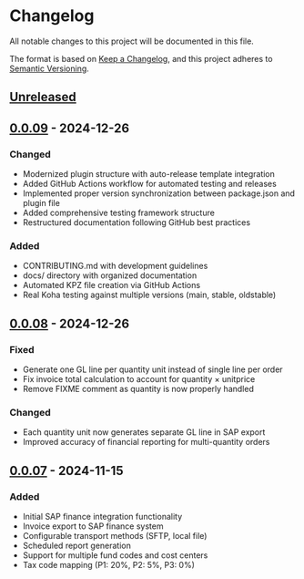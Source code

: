 # Changelog

All notable changes to this project will be documented in this file.

The format is based on [Keep a Changelog](https://keepachangelog.com/en/1.0.0/),
and this project adheres to [Semantic Versioning](https://semver.org/spec/v2.0.0.html).

## [Unreleased]

## [0.0.09] - 2024-12-26

### Changed
- Modernized plugin structure with auto-release template integration
- Added GitHub Actions workflow for automated testing and releases
- Implemented proper version synchronization between package.json and plugin file
- Added comprehensive testing framework structure
- Restructured documentation following GitHub best practices

### Added
- CONTRIBUTING.md with development guidelines
- docs/ directory with organized documentation
- Automated KPZ file creation via GitHub Actions
- Real Koha testing against multiple versions (main, stable, oldstable)

## [0.0.08] - 2024-12-26

### Fixed
- Generate one GL line per quantity unit instead of single line per order
- Fix invoice total calculation to account for quantity × unitprice
- Remove FIXME comment as quantity is now properly handled

### Changed
- Each quantity unit now generates separate GL line in SAP export
- Improved accuracy of financial reporting for multi-quantity orders

## [0.0.07] - 2024-11-15

### Added
- Initial SAP finance integration functionality
- Invoice export to SAP finance system
- Configurable transport methods (SFTP, local file)
- Scheduled report generation
- Support for multiple fund codes and cost centers
- Tax code mapping (P1: 20%, P2: 5%, P3: 0%)

[Unreleased]: https://github.com/openfifth/koha-plugin-wcc-sap/compare/v0.0.09...HEAD
[0.0.09]: https://github.com/openfifth/koha-plugin-wcc-sap/compare/v0.0.08...v0.0.09
[0.0.08]: https://github.com/openfifth/koha-plugin-wcc-sap/compare/v0.0.07...v0.0.08
[0.0.07]: https://github.com/openfifth/koha-plugin-wcc-sap/releases/tag/v0.0.07